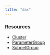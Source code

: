 ```yaml
---
title: "dax"
---
```


<!-- WARNING: this file was generated by the Pulumi Terraform Bridge (tfgen) Tool. -->
<!-- Do not edit by hand unless you're certain you know what you are doing! -->

<style>
  table td p { margin-top: 0; margin-bottom: 0; }
</style>

<h3>Resources</h3>
<ul class="api">
    <li><a href="cluster"><span class="symbol resource"></span>Cluster</a></li>
    <li><a href="parametergroup"><span class="symbol resource"></span>ParameterGroup</a></li>
    <li><a href="subnetgroup"><span class="symbol resource"></span>SubnetGroup</a></li>
</ul>

